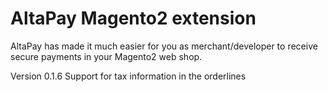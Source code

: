 # AltaPay Magento2 extension

AltaPay has made it much easier for you as merchant/developer to receive secure payments in your Magento2
web shop.

Version 0.1.6
Support for tax information in the orderlines